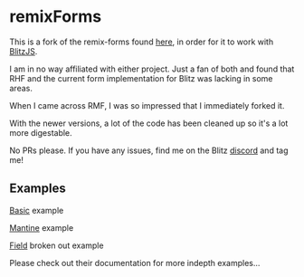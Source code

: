 # remixForms

This is a fork of the remix-forms found [here], in order for it to work with [BlitzJS].

I am in no way affiliated with either project.  Just a fan of both and found that RHF and the current form implementation for Blitz was lacking in some areas.

When I came across RMF, I was so impressed that I immediately forked it.

With the newer versions, a lot of the code has been cleaned up so it's a lot more digestable.

No PRs please.  If you have any issues, find me on the Blitz [discord] and tag me!

## Examples

[Basic] example

[Mantine] example

[Field] broken out example

Please check out their documentation for more indepth examples...

[here]: https://remix-forms.seasoned.cc/
[BlitzJS]: https://blitzjs.com/
[discord]: https://discord.blitzjs.com/
[Basic]: https://codesandbox.io/s/hungry-archimedes-yopb5k?file=/src/App.tsx
[Mantine]: https://codesandbox.io/s/epic-rubin-xxmxri?file=/src/App.tsx
[Field]: https://codesandbox.io/s/tender-gwen-evorc1?file=/src/App.tsx